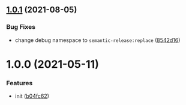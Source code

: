 ## [1.0.1](https://github.com/monorepo-semantic-release/replace/compare/v1.0.0...v1.0.1) (2021-08-05)


### Bug Fixes

* change debug namespace to `semantic-release:replace` ([8542d16](https://github.com/monorepo-semantic-release/replace/commit/8542d16778013badd85e1a481d2bf62c99461edc))

# 1.0.0 (2021-05-11)


### Features

* init ([b04fc62](https://github.com/monorepo-semantic-release/replace/commit/b04fc62d8bbbca89e151ce62473cc520602965bb))
